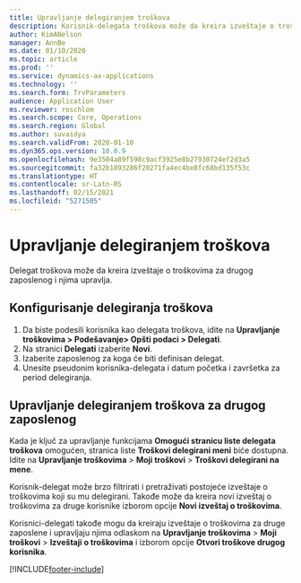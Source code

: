 ```yaml
---
title: Upravljanje delegiranjem troškova
description: Korisnik-delegata troškova može da kreira izveštaje o troškovima za drugog zaposlenog u organizaciji i upravlja njima.
author: KimANelson
manager: AnnBe
ms.date: 01/10/2020
ms.topic: article
ms.prod: ''
ms.service: dynamics-ax-applications
ms.technology: ''
ms.search.form: TrvParameters
audience: Application User
ms.reviewer: roschlom
ms.search.scope: Core, Operations
ms.search.region: Global
ms.author: suvaidya
ms.search.validFrom: 2020-01-10
ms.dyn365.ops.version: 10.0.9
ms.openlocfilehash: 9e3504a89f598c9acf3925e8b27930724ef2d3a5
ms.sourcegitcommit: fa32b1893286f20271fa4ec4be8fc68bd135f53c
ms.translationtype: HT
ms.contentlocale: sr-Latn-RS
ms.lasthandoff: 02/15/2021
ms.locfileid: "5271505"
---
```

# <a name="manage-expense-delegation"></a>Upravljanje delegiranjem troškova

Delegat troškova može da kreira izveštaje o troškovima za drugog zaposlenog i njima upravlja.

## <a name="configure-expense-delegation"></a>Konfigurisanje delegiranja troškova

1. Da biste podesili korisnika kao delegata troškova, idite na **Upravljanje troškovima > Podešavanje> Opšti podaci > Delegati**.
2. Na stranici **Delegati** izaberite **Novi**.
3. Izaberite zaposlenog za koga će biti definisan delegat. 
4. Unesite pseudonim korisnika-delegata i datum početka i završetka za period delegiranja.

## <a name="manage-expense-delegation-for-another-employee"></a>Upravljanje delegiranjem troškova za drugog zaposlenog

Kada je ključ za upravljanje funkcijama **Omogući stranicu liste delegata troškova** omogućen, stranica liste **Troškovi delegirani meni** biće dostupna. Idite na **Upravljanje troškovima** > **Moji troškovi** > **Troškovi delegirani na mene**.

Korisnik-delegat može brzo filtrirati i pretraživati postojeće izveštaje o troškovima koji su mu delegirani. Takođe može da kreira novi izveštaj o troškovima za druge korisnike izborom opcije **Novi izveštaj o troškovima**.

Korisnici-delegati takođe mogu da kreiraju izveštaje o troškovima za druge zaposlene i upravljaju njima odlaskom na **Upravljanje troškovima** > **Moji troškovi** > **Izveštaji o troškovima** i izborom opcije **Otvori troškove drugog korisnika**.


[!INCLUDE[footer-include](../includes/footer-banner.md)]